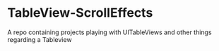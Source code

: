 # TableView-ScrollEffects

A repo containing projects playing with UITableViews and other things regarding a Tableview
